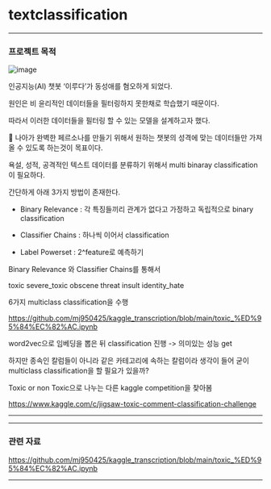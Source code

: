 # textclassification
---
### 프로젝트 목적
![image](https://user-images.githubusercontent.com/52944973/112805465-91d17800-90b0-11eb-9049-8a1d46d9e791.png)

인공지능(AI) 챗봇 ‘이루다’가 동성애를 혐오하게 되었다.

원인은 비 윤리적인 데이터들을 필터링하지 못한채로 학습했기 때문이다.

따라서 이러한 데이터들을 필터링 할 수 있는 모델을 설계하고자 했다.

👀 나아가 완벽한 페르소나를 만들기 위해서 원하는 챗봇의 성격에 맞는 데이터들만 가져올 수 있도록 하는것이 목표이다. 

욕설, 성적, 공격적인 텍스트 데이터를 분류하기 위해서 multi binaray classification이 필요하다.

간단하게 아래 3가지 방법이 존재한다.

*   Binary Relevance : 각 특징들끼리 관계가 없다고 가정하고 독립적으로 binary classification

*   Classifier Chains : 하나씩 이어서 classification

*   Label Powerset : 2^feature로 예측하기


Binary Relevance 와 Classifier Chains를 통해서 

toxic
severe_toxic
obscene
threat
insult
identity_hate

6가지 multiclass classification을 수행

https://github.com/mj950425/kaggle_transcription/blob/main/toxic_%ED%95%84%EC%82%AC.ipynb

word2vec으로 임베딩을 뽑은 뒤 classification 진행 -> 의미있는 성능 get

하지만 종속인 칼럼들이 아니라 같은 카테고리에 속하는 칼럼이라 생각이 들어 굳이 multiclass classification을 할 필요가 있을까?

Toxic or non Toxic으로 나누는 다른 kaggle competition을 찾아봄

https://www.kaggle.com/c/jigsaw-toxic-comment-classification-challenge



---

---
### 관련 자료
https://github.com/mj950425/kaggle_transcription/blob/main/toxic_%ED%95%84%EC%82%AC.ipynb

---
